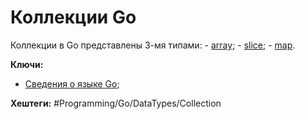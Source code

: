 
# Коллекции Go

Коллекции в Go представлены 3-мя типами:
	- [array](Go-array-type.md);
	- [slice](Go-slice-type.md);
	- [map](Go-map-type.md).

**Ключи:**
- [Сведения о языке Go](GO);

**Хештеги:** #Programming/Go/DataTypes/Collection